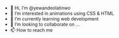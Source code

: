 - 👋 Hi, I’m @yewandeolatinwo
- 👀 I’m interested in animations using CSS & HTML
- 🌱 I’m currently learning web development
- 💞️ I’m looking to collaborate on ...
- 📫 How to reach me 

<!---
yewandeolatinwo/yewandeolatinwo is a ✨ special ✨ repository because its `README.md` (this file) appears on your GitHub profile.
You can click the Preview link to take a look at your changes.
--->

